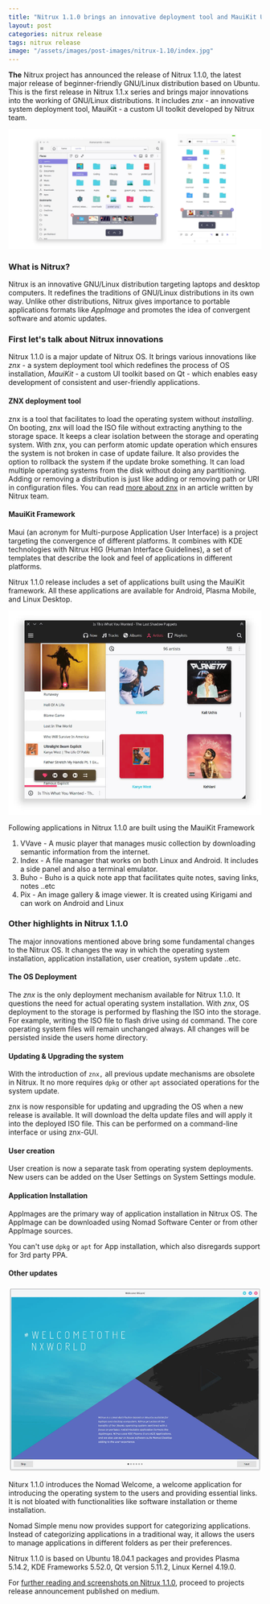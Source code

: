 ```yaml
---
title: "Nitrux 1.1.0 brings an innovative deployment tool and MauiKit UI Framework"
layout: post
categories: nitrux release
tags: nitrux release
image: "/assets/images/post-images/nitrux-1.10/index.jpg"
---
```


**The** Nitrux project has announced the release of Nitrux 1.1.0, the latest major release of beginner-friendly GNU/Linux distribution based on Ubuntu. This is the first release in Nitrux 1.1.x series and brings major innovations into the working of GNU/Linux distributions. It includes *znx* - an innovative system deployment tool, MauiKit - a custom UI toolkit developed by Nitrux team.

![Nitrux 1.1.0 File Manager Preview](/assets/images/post-images/nitrux-1.10/index.jpg)

### What is Nitrux?
Nitrux is an innovative GNU/Linux distribution targeting laptops and desktop computers. It redefines the traditions of GNU/Linux distributions in its own way. Unlike other distributions, Nitrux gives importance to portable applications formats like *AppImage* and promotes the idea of convergent software and atomic updates.

### First let's talk about Nitrux innovations
Nitrux 1.1.0 is a major update of Nitrux OS. It brings various innovations like *znx* - a system deployment tool which redefines the process of OS installation, *MauiKit* - a custom UI toolkit based on Qt - which enables easy development of consistent and user-friendly applications.

#### ZNX deployment tool
znx is a tool that facilitates to load the operating system without *installing*. On booting, znx will load the ISO file without extracting anything to the storage space. It keeps a clear isolation between the storage and operating system. With znx, you can perform atomic update operation which ensures the system is not broken in case of update failure.  It also provides the option to rollback the system if the update broke something. It can load multiple operating systems from the disk without doing any partitioning. Adding or removing a distribution is just like adding or removing path or URI in configuration files. You can read [more about znx](https://medium.com/nitrux/znx-a-new-horizon-for-linux-distributions-ef9d5d5c35d2) in an article written by Nitrux team.

#### MauiKit Framework
Maui (an acronym for Multi-purpose Application User Interface) is a project targeting the convergence of different platforms. It combines with KDE technologies with Nitrux HIG (Human Interface Guidelines), a set of templates that describe the look and feel of applications in different platforms.

Nitrux 1.1.0 release includes a set of applications built using the MauiKit framework. All these applications are available for Android, Plasma Mobile, and Linux Desktop.

![VVave Music Player using MauiKit framework](/assets/images/post-images/nitrux-1.10/vvave.jpg)

Following applications in Nitrux 1.1.0 are built using the MauiKit Framework
1. VVave - A music player that manages music collection by downloading semantic information from the internet.
2. Index - A file manager that works on both Linux and Android. It includes a side panel and also a terminal emulator.
3. Buho - Buho is a quick note app that facilitates quite notes, saving links, notes ..etc
4. Pix - An image gallery & image viewer. It is created using Kirigami and can work on Android and Linux

### Other highlights in Nitrux 1.1.0
The major innovations mentioned above bring some fundamental changes to the Nitrux OS. It changes the way in which the operating system installation, application installation, user creation, system update ..etc.

#### The OS Deployment
The *znx* is the only deployment mechanism available for Nitrux 1.1.0. It questions the need for actual operating system installation. With *znx*, OS deployment to the storage is performed by flashing the ISO into the storage. For example, writing the ISO file to flash drive using `dd` command. The core operating system files will remain unchanged always. All changes will be persisted inside the users home directory.

#### Updating & Upgrading the system
With the introduction of `znx,` all previous update mechanisms are obsolete in Nitrux. It no more requires `dpkg` or other `apt` associated operations for the system update.

znx is now responsible for updating and upgrading the OS when a new release is available. It will download the delta update files and will apply it into the deployed ISO file. This can be performed on a command-line interface or using znx-GUI.

#### User creation
User creation is now a separate task from operating system deployments. New users can be added on the User Settings on System Settings module.

#### Application Installation
AppImages are the primary way of application installation in Nitrux OS. The AppImage can be downloaded using Nomad Software Center or from other AppImage sources.

You can't use `dpkg` or `apt` for App installation, which also disregards support for 3rd party PPA.

#### Other updates

![Nomad Welcome - A welcome wizard for Nitrux](/assets/images/post-images/nitrux-1.10/nomad-welcome.jpg)

Niturx 1.1.0 introduces the Nomad Welcome, a welcome application for introducing the operating system to the users and providing essential links. It is not bloated with functionalities like software installation or theme installation.

Nomad Simple menu now provides support for categorizing applications. Instead of categorizing applications in a traditional way, it allows the users to manage applications in different folders as per their preferences.

Nitrux 1.1.0 is based on Ubuntu 18.04.1 packages and provides Plasma 5.14.2, KDE Frameworks 5.52.0, Qt version 5.11.2, Linux Kernel  4.19.0.

For [further reading and screenshots on Nitrux 1.1.0](https://medium.com/nitrux/the-road-to-nitrux-1-1-release-day-version-1-1-0-is-available-28195b1b282e), proceed to projects release announcement published on medium.